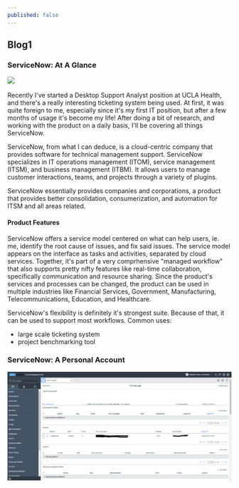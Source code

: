 ```yaml
---
published: false
---
```

## Blog1

### ServiceNow: At A Glance
![](https://mms.businesswire.com/media/20200707005315/en/788155/23/ServiceNow_logo_registered_april_28_2020.jpg)

Recently I've started a Desktop Support Analyst position at UCLA Health, and there's a really interesting ticketing system being used. At first, it was quite foreign to me, especially since it's my first IT position, but after a few months of usage it's become my life! After doing a bit of research, and working with the product on a daily basis, I'll be covering all things ServiceNow.

ServiceNow, from what I can deduce, is a cloud-centric company that provides software for technical management support. ServiceNow specializes in IT operations management (ITOM), service management (ITSM), and business management (ITBM). It allows users to manage customer interactions, teams, and projects through a variety of plugins. 

ServiceNow essentially provides companies and corporations, a product that provides better consolidation, consumerization, and automation for ITSM and all areas related.

#### Product Features

ServiceNow offers a service model centered on what can help users, ie. me, identify the root cause of issues, and fix said issues. The service model appears on the interface as tasks and activities, separated by cloud services. Together, it's part of a very comprhensive "managed workflow" that also supports pretty nifty features like real-time collaboration, specifically communication and resource sharing. Since the product's services and processes can be changed, the product can be used in multiple industries like Financial Services, Government, Manufacturing, Telecommunications, Education, and Healthcare. 

ServiceNow's flexibility is definitely it's strongest suite. Because of that, it can be used to support most workflows. Common uses:

* large scale ticketing system
* project benchmarking tool

### ServiceNow: A Personal Account

![](/images/Capture.PNG)

